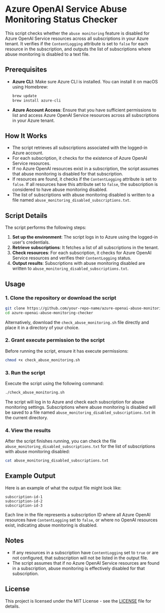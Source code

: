 # Azure OpenAI Service Abuse Monitoring Status Checker

This script checks whether the `abuse monitoring` feature is disabled for Azure OpenAI Service resources across all subscriptions in your Azure tenant. It verifies if the `ContentLogging` attribute is set to `false` for each resource in the subscription, and outputs the list of subscriptions where abuse monitoring is disabled to a text file.

## Prerequisites

- **Azure CLI**: Make sure Azure CLI is installed. You can install it on macOS using Homebrew:
  
  ```bash
  brew update
  brew install azure-cli
  ```

- **Azure Account Access**: Ensure that you have sufficient permissions to list and access Azure OpenAI Service resources across all subscriptions in your Azure tenant.

## How It Works

- The script retrieves all subscriptions associated with the logged-in Azure account.
- For each subscription, it checks for the existence of Azure OpenAI Service resources.
- If no Azure OpenAI resources exist in a subscription, the script assumes that abuse monitoring is disabled for that subscription.
- If resources are found, it checks if the `ContentLogging` attribute is set to `false`. If all resources have this attribute set to `false`, the subscription is considered to have abuse monitoring disabled.
- The list of subscriptions with abuse monitoring disabled is written to a file named `abuse_monitoring_disabled_subscriptions.txt`.

## Script Details

The script performs the following steps:

1. **Set up the environment**: The script logs in to Azure using the logged-in user's credentials.
2. **Retrieve subscriptions**: It fetches a list of all subscriptions in the tenant.
3. **Check resources**: For each subscription, it checks for Azure OpenAI Service resources and verifies their `ContentLogging` status.
4. **Output results**: Subscriptions with abuse monitoring disabled are written to `abuse_monitoring_disabled_subscriptions.txt`.

## Usage

### 1. Clone the repository or download the script

```bash
git clone https://github.com/your-repo-name/azure-openai-abuse-monitoring-checker.git
cd azure-openai-abuse-monitoring-checker
```

Alternatively, download the `check_abuse_monitoring.sh` file directly and place it in a directory of your choice.

### 2. Grant execute permission to the script

Before running the script, ensure it has execute permissions:

```bash
chmod +x check_abuse_monitoring.sh
```

### 3. Run the script

Execute the script using the following command:

```bash
./check_abuse_monitoring.sh
```

The script will log in to Azure and check each subscription for abuse monitoring settings. Subscriptions where abuse monitoring is disabled will be saved to a file named `abuse_monitoring_disabled_subscriptions.txt` in the current directory.

### 4. View the results

After the script finishes running, you can check the file `abuse_monitoring_disabled_subscriptions.txt` for the list of subscriptions with abuse monitoring disabled:

```bash
cat abuse_monitoring_disabled_subscriptions.txt
```

## Example Output

Here is an example of what the output file might look like:

```
subscription-id-1
subscription-id-2
subscription-id-3
```

Each line in the file represents a subscription ID where all Azure OpenAI resources have `ContentLogging` set to `false`, or where no OpenAI resources exist, indicating abuse monitoring is disabled.

## Notes

- If any resources in a subscription have `ContentLogging` set to `true` or are not configured, that subscription will not be listed in the output file.
- The script assumes that if no Azure OpenAI Service resources are found in a subscription, abuse monitoring is effectively disabled for that subscription.

## License

This project is licensed under the MIT License - see the [LICENSE](LICENSE) file for details.
